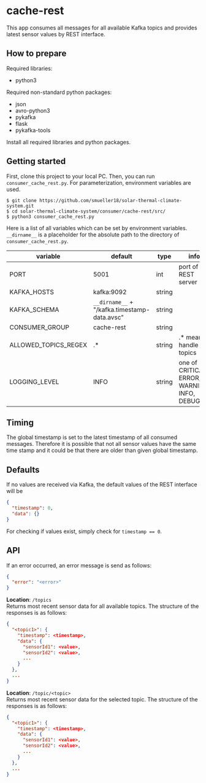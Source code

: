 # cache-rest
This app consumes all messages for all available Kafka topics and provides latest sensor values by REST interface.

## How to prepare
Required libraries:

- python3

Required non-standard python packages:
- json
- avro-python3
- pykafka
- flask
- pykafka-tools

Install all required libraries and python packages.

## Getting started
First, clone this project to your local PC. Then, you can run `consumer_cache_rest.py`. For parameterization, environment variables are used.
```
$ git clone https://github.com/smueller18/solar-thermal-climate-system.git
$ cd solar-thermal-climate-system/consumer/cache-rest/src/
$ python3 consumer_cache_rest.py
```
Here is a list of all variables which can be set by environment variables. `__dirname__` is a placeholder for the absolute path to the directory of `consumer_cache_rest.py`.

| variable | default | type | info |
| --- | --- | --- | --- |
| PORT | 5001 | int | port of REST server |
| KAFKA_HOSTS | kafka:9092 | string |   |
| KAFKA_SCHEMA | `__dirname__` + "/kafka.timestamp-data.avsc" | string |   |
| CONSUMER_GROUP | cache-rest | string |   |
| ALLOWED_TOPICS_REGEX | .* | string | .* means handle all topics |
| LOGGING_LEVEL | INFO | string | one of CRITICAL, ERROR, WARNING, INFO, DEBUG |

## Timing
The global timestamp is set to the latest timestamp of all consumed messages. Therefore it is possible that not all sensor values have the same time stamp and it could be that there are older than given global timestamp.

## Defaults
If no values are received via Kafka, the default values of the REST interface will be
```json
{
  "timestamp": 0,
  "data": {}
}
```
For checking if values exist, simply check for `timestamp == 0`.

## API
If an error occurred, an error message is send as follows:
```json
{
  "error": "<error>"
}
```

**Location**: `/topics`<br>
Returns most recent sensor data for all available topics. The structure of the responses is as follows:
```json
{
  "<topic1>": {
    "timestamp": <timestamp>,
    "data": {
      "sensorId1": <value>,
      "sensorId2": <value>,
      ...
    }  
  },
  ...
}
```

**Location**: `/topic/<topic>`<br>
Returns most recent sensor data for the selected topic. The structure of the responses is as follows:
```json
{
  "<topic1>": {
    "timestamp": <timestamp>,
    "data": {
      "sensorId1": <value>,
      "sensorId2": <value>,
      ...
    }  
  },
  ...
}
```
